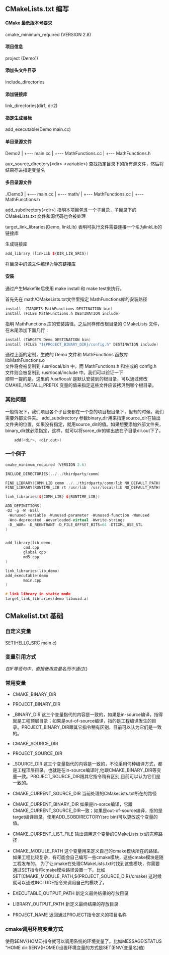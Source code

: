 ## CMakeLists.txt 编写

#### CMake 最低版本号要求
cmake_minimum_required (VERSION 2.8)

#### 项目信息
project (Demo1)

#### 添加头文件目录
include_directories

#### 添加链接库
link_directories(dir1, dir2)

#### 指定生成目标
add_executable(Demo main.cc)


#### 单目录源文件
  Demo2
	|
	+--- main.cc
	|
	+--- MathFunctions.cc
	|
	+--- MathFunctions.h
	
aux_source_directory(\<dir> \<variable>)
查找指定目录下的所有源文件，然后将结果存进指定变量名

#### 多目录源文件
 ./Demo3
	|
	+--- main.cc
	|
	+--- math/
		 |
		 +--- MathFunctions.cc
		 |
		 +--- MathFunctions.h
		 
add_subdirectory(\<dir>)
指明本项目包含一个子目录，子目录下的CMakeLists.txt 文件和源代码也会被处理

target_link_libraries(Demo, linkLib)
表明可执行文件需要连接一个名为linkLib的链接库

生成链接库
```c++
add_library (linkLib ${DIR_LIB_SRCS})
```
将目录中的源文件编译为静态链接库      


#### 安装
通过产生Makefile后使用 make install 和 make test来执行。

首先先在 math/CMakeLists.txt文件里指定 MathFunctions库的安装路径
```c++
install （TARGETS MathFunctions DESTINATION bin)
install (FILES MathFunctions.h DESTINATION include)
```

指明 MathFunctions 库的安装路径。之后同样修改根目录的 CMakeLists 文件，在末尾添加下面几行：

```c++
install (TARGETS Demo DESTINATION bin)
install (FILES "${PROJECT_BINARY_DIR}/config.h" DESTINATION include)
```

通过上面的定制，生成的 Demo 文件和 MathFunctions 函数库 libMathFunctions.o  
文件将会被复制到 /usr/local/bin 中，而 MathFunctions.h 和生成的 config.h  
文件则会被复制到 /usr/local/include 中。我们可以验证一下  
顺带一提的是，这里的 /usr/local/ 是默认安装到的根目录，可以通过修改   
CMAKE_INSTALL_PREFIX 变量的值来指定这些文件应该拷贝到哪个根目录。

### 其他问题
一般情况下，我们项目各个子目录都在一个总的项目根目录下，但有的时候，我们需要外部文件夹。
add_subdirectory 参数binary_dir用来指定source_dir在输出文件夹的位置，如果没有指定，就用source_dir的值。如果想要添加外部文件夹，binary_dir就必须指定，这样，就可以将sorce_dir的输出放在子目录dir.out下了。
```c++
	add(<dir>, <dir.out>)
```

### 一个例子
```c++
cmake_minimum_required (VERSION 2.6)

INCLUDE_DIRECTORIES(../../thirdparty/comm)

FIND_LIBRARY(COMM_LIB comm ../../thirdparty/comm/lib NO_DEFAULT_PATH)
FIND_LIBRARY(RUNTIME_LIB rt /usr/lib  /usr/local/lib NO_DEFAULT_PATH)

link_libraries(${COMM_LIB} ${RUNTIME_LIB})

ADD_DEFINITIONS(
-O3 -g -W -Wall
 -Wunused-variable -Wunused-parameter -Wunused-function -Wunused
 -Wno-deprecated -Woverloaded-virtual -Wwrite-strings
 -D__WUR= -D_REENTRANT -D_FILE_OFFSET_BITS=64 -DTIXML_USE_STL
)


add_library(lib_demo
        cmd.cpp
        global.cpp
        md5.cpp
)

link_libraries(lib_demo)
add_executable(demo
        main.cpp
)

# link library in static mode
target_link_libraries(demo libuuid.a)
```

## CMakelist.txt 基础

### 自定义变量
SET(HELLO_SRC main.c)
### 变量引用方式
${} 在IF等语句中，直接使用变量名而不通过${}

### 常用变量
- CMAKE_BINARY_DIR
- PROJECT_BINARY_DIR
- <projectname> _BINARY_DIR
这三个变量指代的内容是一致的，如果是in-source编译，指得就是工程顶层目录；如果是out-of-source编译，指的是工程编译发生的目录。PROJECT_BINARY_DIR跟其它指令稍有区别，目前可以认为它们是一致的。

- CMAKE_SOURCE_DIR
- PROJECT_SOURCE_DIR
- <projectname> _SOURCE_DIR
这三个变量指代的内容是一致的，不论采用何种编译方式，都是工程顶层目录。也就是在in-source编译时,他跟CMAKE_BINARY_DIR等变量一致。PROJECT_SOURCE_DIR跟其它指令稍有区别,目前可以认为它们是一致的。 

- CMAKE_CURRENT_SOURCE_DIR
当前处理的CMakeLists.txt所在的路径

- CMAKE_CURRENT_BINARY_DIR
如果是in-sorce编译，它跟CMAKE_CURRENT_SOURCE_DIR一致；如果是out-of-source编译，指的是target编译目录。使用ADD_SOBDIRECTORY(src bin)可以更改这个变量的值。

- CMAKE_CURRENT_LIST_FILE
输出调用这个变量的CMakeLists.txt的完整路径

- CMAKE_MODULE_PATH
这个变量用来定义自己的cmake模块所在的路径。如果工程比较复杂，有可能会自己编写一些cmake模块，这些cmake模块是随工程发布的。 为了让cmake在处理CMakeLists.txt时找到这些模块，你需要通过SET指令将cmake模块路径设置一下。比如SET(CMAKE_MODULE_PATH,${PROJECT_SOURCE_DIR}/cmake) 
这时候就可以通过INCLUDE指令来调用自己的模块了。

- EXECUTABLE_OUTPUT_PATH
新定义最终结果的存放目录

- LIBRARY_OUTPUT_PATH
新定义最终结果的存放目录

- PROJECT_NAME
返回通过PROJECT指令定义的项目名称

### cmake调用环境变量方式
使用$ENV{HOME}指令就可以调用系统的环境变量了。比如MESSAGE(STATUS "HOME dir:$ENV{HOME})设置环境变量的方式是SET(ENV{变量名}值)